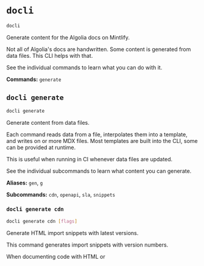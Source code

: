 # `docli`

```sh
docli
```

Generate content for the Algolia docs on Mintlify.

Not all of Algolia's docs are handwritten.
Some content is generated from data files.
This CLI helps with that.

See the individual commands to learn what you can do with it.

**Commands:** `generate`

## `docli generate`

```sh
docli generate
```

Generate content from data files.

Each command reads data from a file,
interpolates them into a template,
and writes on or more MDX files.
Most templates are built into the CLI,
some can be provided at runtime.

This is useful when running in CI whenever data files are updated.

See the individual subcommands to learn what content you can generate.

**Aliases:** `gen`, `g`

**Subcommands:** `cdn`, `openapi`, `sla`, `snippets`

### `docli generate cdn`

```sh
docli generate cdn [flags]
```

Generate HTML import snippets with latest versions.

This command generates import snippets with version numbers.

When documenting code with HTML <link> or <script> tags for remote resources,
it's best to specify a specific version and the matching SRI hash.

The command reads a data file (default: cdn.yml),
iterates over the entries,
and applies matching templates from the templates directory.
Each package name in cdn.yml must match a template name.
For example, if the package is autocomplete_js,
the command looks for the template file autocomplete_js.mdx.tmpl.

**Examples**

```sh
# Run from the root of algolia/docs-new
docli gen cdn -o snippets/autocomplete/includes -d cdn.yml -t templates
```

**Flags**

`-d, --data string`  Data file with package information. (default: `cdn.yml`)

`-h, --help`  Help for this command

`-o, --output string`  Output directory for generated files (default: `out`)

`-t, --templates string`  Directory with template files for interpolation. (default: `templates`)


### `docli generate openapi`

```sh
docli generate openapi <spec> [flags]
```

Generate MDX files for the HTTP API reference.

This command reads an OpenAPI 3 spec and generates one MDX file per API operation.
Useful when adding new operations or changing operation summaries.
It doesn't delete MDX files. If you remove or rename an operation,
you need to update or delete its MDX file manually.

**Aliases:** `stubs`

**Examples**

```sh
# Run from root of algolia/docs-new
docli gen stubs specs/search.yml -o doc/rest-api
```

**Flags**

`-h, --help`  Help for this command

`-o, --output string`  Output directory for generated MDX files (default: `out`)


### `docli generate sla`

```sh
docli generate sla <data> [flags]
```

Generate page with SLA information for API clients.

This command reads a data file with API client versions and SLA status,
then generates an MDX file listing supported versions.

Use --versions-snippets-file to also generate a snippet file,
so you can include the latest client version in the docs.

**Examples**

```sh
# Run from root of algolia/docs-new
docli gen sla specs/versions-history-with-sla-and-support-policy.json \
 	-o doc/libraries/sdk/versions.mdx \
	--versions-snippets-file snippets/sdk/versions.mdx
```

**Flags**

`-h, --help`  Help for this command

`-o, --output string`  MDX file for listing the supported versions

`--versions-snippets-file string`  Snippet file with latest released version numbers


### `docli generate snippets`

```sh
docli generate snippets <snippets> [flags]
```

Generate API client example snippets from an OpenAPI snippet file.

This command reads a data file with API client usage snippets.
It generates an MDX file for each snippet so you can include them in the docs.

**Examples**

```sh
# Run from root of algolia/docs-new
docli gen snippets specs/search-snippets.json -o snippets/openapi-snippets
```

**Flags**

`-h, --help`  Help for this command

`-o, --output string`  Output directory for generated MDX files (default: `out`)


